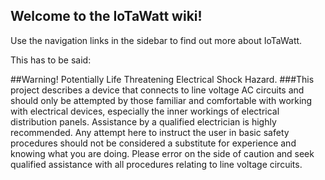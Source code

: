 ## Welcome to the IoTaWatt wiki!

Use the navigation links in the sidebar to find out more about IoTaWatt.

This has to be said:

##Warning! Potentially Life Threatening Electrical Shock Hazard.
###This project describes a device that connects to line voltage AC circuits and should only be attempted by those familiar and comfortable with working with electrical devices, especially the inner workings of electrical distribution panels. Assistance by a qualified electrician is highly recommended. Any attempt here to instruct the user in basic safety procedures should not be considered a substitute for experience and knowing what you are doing. Please error on the side of caution and seek qualified assistance with all procedures relating to line voltage circuits.

